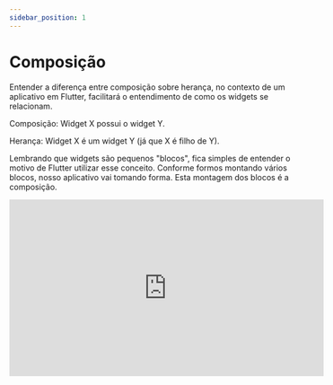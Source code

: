 ```yaml
---
sidebar_position: 1
---
```


# Composição

Entender a diferença entre composição sobre herança, no contexto de um aplicativo em Flutter, facilitará o entendimento de como os widgets se relacionam.

Composição: Widget X possui o widget Y.

Herança: Widget X é um widget Y (já que X é filho de Y).

Lembrando que widgets são pequenos "blocos", fica simples de entender o motivo de Flutter utilizar esse conceito. Conforme formos montando vários blocos, nosso aplicativo vai tomando forma. Esta montagem dos blocos é a composição.

<div class="video-container">
<iframe width="560" height="315" src="https://www.youtube.com/embed/9Jedf17W9ag" title="YouTube video player" frameborder="0" allow="accelerometer; autoplay; clipboard-write; encrypted-media; gyroscope; picture-in-picture" allowfullscreen></iframe>
</div>